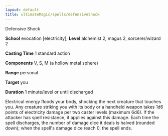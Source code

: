 ```yaml
---
layout: default
title: ultimateMagic/spells/defensiveShock
---
```

Defensive Shock

**School** evocation [electricity]; **Level** alchemist 2, magus 2, sorcerer/wizard 2

**Casting Time** 1 standard action

**Components** V, S, M (a hollow metal sphere)

**Range** personal

**Target** you

**Duration** 1 minute/level or until discharged

Electrical energy floods your body, shocking the next creature that touches you. Any creature striking you with its body or a handheld weapon takes 1d6 points of electricity damage per two caster levels (maximum 6d6). If the attacker has spell resistance, it applies against this damage. Each time the spell discharges, the number of damage dice it deals is halved (rounded down); when the spell's damage dice reach 0, the spell ends.

